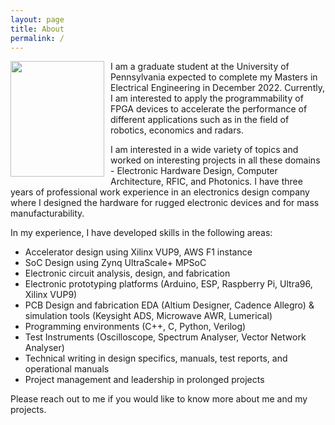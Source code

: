 ```yaml
---
layout: page
title: About
permalink: /
---
```

<img width="150" height="185" style="float: left; padding-right: 10px" src="https://user-images.githubusercontent.com/47292036/174701643-5bf2240e-0604-43e3-8bc4-06dbad4895fd.JPG">
I am a graduate student at the University of Pennsylvania expected to complete my Masters in Electrical Engineering in December 2022. Currently, I am interested to apply the programmability of FPGA devices to accelerate the performance of different applications such as in the field of robotics, economics and radars. 

I am interested in a wide variety of topics and worked on interesting projects in all these domains - Electronic Hardware Design, Computer Architecture, RFIC, and Photonics. I have three years of professional work experience in an electronics design company where I designed the hardware for rugged electronic devices and for mass manufacturability.

In my experience, I have developed skills in the following areas:
- Accelerator design using Xilinx VUP9, AWS F1 instance
- SoC Design using Zynq UltraScale+ MPSoC
- Electronic circuit analysis, design, and fabrication
- Electronic prototyping platforms (Arduino, ESP, Raspberry Pi, Ultra96, Xilinx VUP9)
- PCB Design and fabrication EDA (Altium Designer, Cadence Allegro) & simulation tools (Keysight ADS, Microwave AWR, Lumerical)
- Programming environments (C++, C, Python, Verilog)
- Test Instruments (Oscilloscope, Spectrum Analyser, Vector Network Analyser)
- Technical writing in design specifics, manuals, test reports, and operational manuals
- Project management and leadership in prolonged projects

Please reach out to me if you would like to know more about me and my projects.
